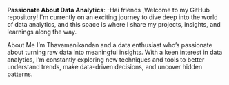 **Passionate About Data Analytics**:
-Hai friends ,Welcome to my GitHub repository! I'm currently on an exciting journey to dive deep into the world of data analytics, and this space is where I share my projects, insights, and learnings along the way.

About Me
I’m Thavamanikandan and a data enthusiast who’s passionate about turning raw data into meaningful insights. With a keen interest in data analytics, I’m constantly exploring new techniques and tools to better understand trends, make data-driven decisions, and uncover hidden patterns.
